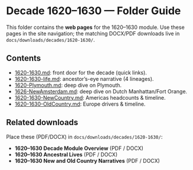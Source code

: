 # Decade 1620–1630 — Folder Guide

This folder contains the **web pages** for the 1620–1630 module. Use these pages in the site navigation; the matching DOCX/PDF downloads live in `docs/downloads/decades/1620-1630/`.

## Contents
- [1620-1630.md](1620-1630.md): front door for the decade (quick links).  
- [1620-1630-life.md](1620-1630-life.md): ancestor’s-eye narrative (4 lineages).  
- [1620-Plymouth.md](1620-Plymouth.md): deep dive on Plymouth.  
- [1626-NewAmsterdam.md](1626-NewAmsterdam.md): deep dive on Dutch Manhattan/Fort Orange.  
- [1620-1630-NewCountry.md](1620-1630-NewCountry.md): Americas headcounts & timeline.  
- [1620-1630-OldCountry.md](1620-1630-OldCountry.md): Europe drivers & timeline.

## Related downloads
Place these (PDF/DOCX) in `docs/downloads/decades/1620-1630/`:
- **1620–1630 Decade Module Overview** (PDF / DOCX)  
- **1620–1630 Ancestral Lives** (PDF / DOCX)  
- **1620–1630 New and Old Country Narratives** (PDF / DOCX)
